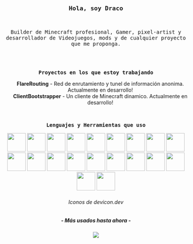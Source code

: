 <p align="center">
<br>
<br>
<br>
	<h3 line-height:1%; align="center"><samp>Hola, soy Draco</samp></h3>
<br>
	<p line-height:150%; align="center"><samp>Builder de Minecraft profesional, Gamer, pixel-artist y desarrollador de Videojuegos, mods y de cualquier proyecto que me proponga.</samp></p>
<br>
<br>
<p line-height:150%; align="center"><b><samp>Proyectos en los que estoy trabajando</samp></b></p>
<ul align="center">
	<b>FlareRouting</b> - Red de enrutamiento y tunel de información anonima.  Actualmente en desarrollo!<br>
	<b>ClientBootstrapper</b> - Un cliente de Minecraft dinamico. Actualmente en desarrollo!
</ul>
<br>
<p line-height:150%; align="center"><b><samp>Lenguajes y Herramientas que uso</samp></b></p>
<div  align="center">
	 <img src="https://cdn.jsdelivr.net/gh/devicons/devicon/icons/javascript/javascript-original.svg" height="50p" width="50p"/>
	 <img src="https://cdn.jsdelivr.net/gh/devicons/devicon/icons/typescript/typescript-original.svg" height="50p" width="50p" />
	 <img src="https://cdn.jsdelivr.net/gh/devicons/devicon/icons/html5/html5-original.svg"  height="50p" width="50p"/>
	 <img src="https://cdn.jsdelivr.net/gh/devicons/devicon/icons/css3/css3-original.svg"  height="50p" width="50p"/>
	 <img src="https://cdn.jsdelivr.net/gh/devicons/devicon/icons/nodejs/nodejs-original.svg"  height="50p" width="50p"/>
	 <img src="https://cdn.jsdelivr.net/gh/devicons/devicon/icons/tailwindcss/tailwindcss-plain.svg"  height="50p" width="50p"/>
	 <img src="https://cdn.jsdelivr.net/gh/devicons/devicon/icons/java/java-original-wordmark.svg"  height="50p" width="50p"/>
	 <img src="https://cdn.jsdelivr.net/gh/devicons/devicon/icons/c/c-plain.svg"  height="50p" width="50p"/>
	 <img src="https://cdn.jsdelivr.net/gh/devicons/devicon/icons/csharp/csharp-original.svg"  height="50p" width="50p"/>
	 <img src="https://cdn.jsdelivr.net/gh/devicons/devicon/icons/cplusplus/cplusplus-plain.svg" height="50p" width="50p" />
	 <img src="https://cdn.jsdelivr.net/gh/devicons/devicon/icons/opengl/opengl-original.svg"  height="50p" width="50p"/>
   <img src="https://cdn.jsdelivr.net/gh/devicons/devicon/icons/dot-net/dot-net-original.svg"  height="50p" width="50p"/>
   <img src="https://cdn.jsdelivr.net/gh/devicons/devicon/icons/arduino/arduino-original.svg"  height="50p" width="50p"/>
   <img src="https://cdn.jsdelivr.net/gh/devicons/devicon/icons/visualstudio/visualstudio-plain.svg"  height="50p" width="50p"/>
   <img src="https://cdn.jsdelivr.net/gh/devicons/devicon/icons/vscode/vscode-original.svg"  height="50p" width="50p"/>
	 <img src="https://cdn.jsdelivr.net/gh/devicons/devicon/icons/ubuntu/ubuntu-plain.svg"  height="50p" width="50p"/>
	 <img src="https://cdn.jsdelivr.net/gh/devicons/devicon/icons/dotnetcore/dotnetcore-original.svg"  height="50p" width="50p"/>
	 <img src="https://cdn.jsdelivr.net/gh/devicons/devicon/icons/filezilla/filezilla-plain.svg"  height="50p" width="50p"/>
   <img src="https://cdn.jsdelivr.net/gh/devicons/devicon/icons/illustrator/illustrator-plain.svg"  height="50p" width="50p"/>
	 <img src="https://cdn.jsdelivr.net/gh/devicons/devicon/icons/photoshop/photoshop-plain.svg" height="50p" width="50p" />
	 <h6>Iconos de devicon.dev</h6>
	 <h5>- Más usados hasta ahora -</h5>
	 <img src="https://github-readme-stats.vercel.app/api/top-langs/?username=dracoYT&theme=tokyonight"/>
	</div>

